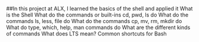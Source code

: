 ##In this project at ALX, I learned the basics of the shell and applied it
What is the Shell
What do the commands or built-ins cd, pwd, ls do
What do the commands ls, less, file do
What do the commands cp, mv, rm, mkdir do
What do type, which, help, man commands do
What are the different kinds of commands
What does LTS mean?
Common shortcuts for Bash
